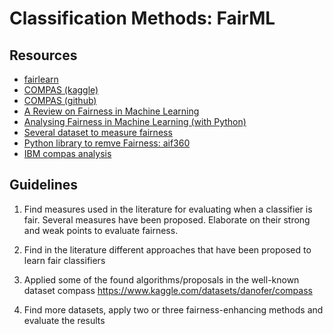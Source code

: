 # Classification Methods: FairML

## Resources

- [fairlearn](https://fairlearn.org/)
- [COMPAS (kaggle)](https://www.kaggle.com/datasets/danofer/compass)
- [COMPAS (github)](https://github.com/propublica/compas-analysis)
- [A Review on Fairness in Machine Learning](https://dl.acm.org/doi/10.1145/3494672#d1e503)
- [Analysing Fairness in Machine Learning (with Python)](https://towardsdatascience.com/analysing-fairness-in-machine-learning-with-python-96a9ab0d0705)
- [Several dataset to measure fairness](https://fairnessmeasures.github.io/Pages/Datasets)
- [Python library to remve Fairness: aif360](https://aif360.readthedocs.io/en/latest/modules/generated/aif360.algorithms.inprocessing.PrejudiceRemover.html)
- [IBM compas analysis](http://aif360.mybluemix.net/check)

## Guidelines
1) Find measures used in the literature for evaluating when a classifier is fair. Several measures have been proposed. Elaborate on their strong and weak points to evaluate fairness.

2) Find in the literature different approaches that have been proposed to learn fair classifiers

3) Applied some of the found algorithms/proposals in the well-known dataset compass https://www.kaggle.com/datasets/danofer/compass

4) Find more datasets, apply two or three fairness-enhancing methods and evaluate the results
